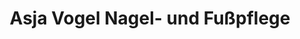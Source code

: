 ---
title: "Asja Vogel Nagel- und Fußpflege"
url: /muenchen/asja-vogel-nagel-und-fusspflege/
shop: Kosmetik
---